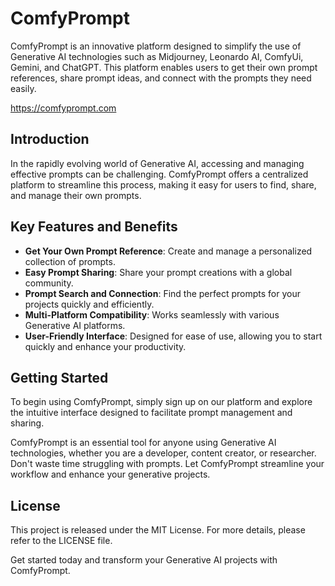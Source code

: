 # ComfyPrompt

ComfyPrompt is an innovative platform designed to simplify the use of Generative AI technologies such as Midjourney, Leonardo AI, ComfyUi, Gemini, and ChatGPT. This platform enables users to get their own prompt references, share prompt ideas, and connect with the prompts they need easily.

https://comfyprompt.com

## Introduction

In the rapidly evolving world of Generative AI, accessing and managing effective prompts can be challenging. ComfyPrompt offers a centralized platform to streamline this process, making it easy for users to find, share, and manage their own prompts.

## Key Features and Benefits

- **Get Your Own Prompt Reference**: Create and manage a personalized collection of prompts.
- **Easy Prompt Sharing**: Share your prompt creations with a global community.
- **Prompt Search and Connection**: Find the perfect prompts for your projects quickly and efficiently.
- **Multi-Platform Compatibility**: Works seamlessly with various Generative AI platforms.
- **User-Friendly Interface**: Designed for ease of use, allowing you to start quickly and enhance your productivity.

## Getting Started

To begin using ComfyPrompt, simply sign up on our platform and explore the intuitive interface designed to facilitate prompt management and sharing.

ComfyPrompt is an essential tool for anyone using Generative AI technologies, whether you are a developer, content creator, or researcher. Don't waste time struggling with prompts. Let ComfyPrompt streamline your workflow and enhance your generative projects.

## License

This project is released under the MIT License. For more details, please refer to the LICENSE file.

Get started today and transform your Generative AI projects with ComfyPrompt.

